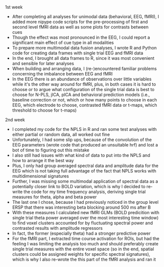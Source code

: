 1st week
- After completing all analyses for unimodal data (behavioral, EEG, fMRI), I added more nipype code scripts for the 
pre-processing of first and second level fMRI data as well as some plots for contrasts between cues
- Though the effect was most pronounced in the EEG, I could report a significant main effect of cue type in all modalities
- To prepare more multimodal data fusion analyses, I wrote R and Python code for creating data frames with single trial
EEG and fMRI data
- In the end, I brought all data frames to R, since it was most convenient and sensible for later analyses
- When building and arranging data, I (re-)encountered familiar problems concerning the imbalance between EEG and fMRI
- In the EEG there is an abundance of observations over little variables while it's the other way around for fMRI, plus,
in both cases it is hard to choose or to argue what configuration of the single trial data is best to choose for N-PLS, jICA,
pICA and behavioral prediction models (i.e., baseline correction or not, which or how many points to choose in each EEG, which
electrode to choose, contrasted fMRI data or t-maps, which threshold to choose for t-maps)

2nd week
- I completed my code for the NPLS in R and ran some test analyses with either partial or random data, all worked out fine
- Unfortunately, I had some slip ups, because of the convolution of the EEG parameters (wrote code that produced an unsuitable hrf) and lost a bot of time to figuring out this mistake
- I also still had issues with what kind of data to put into the NPLS and how to arrange it the best way
- Plus, I only had group averaged spectral data and amplitude data for the EEG which is not taking full advantage of the fact that NPLS works with multidimensional signatures
- Further, I was missing some multimodal application of spectral data as a potentially closer link to BOLD variation, which is why I decided to re-write the code for my time frequency analysis, deriving single trial measures for theta, alpha and beta power
- The last one I chose, because I had previously noticed in the group level ERSP that there was interesting beta blocking around 500 ms after B
- With these measures I calculated new fMRI GLMs (BOLD predicition with single trial theta power averaged over the most interesting time window) to find voxel clusters accounted for by fluctuating spectral power and contrasted results with amplitude regressors
- In fact, the former (especially theta) had a stronger predictive power
- For the fMRI part, I extracted time course activation for ROIs, but had the feeling I was limiting the analysis too much and should preferably create single trial measures with the entire voxel space (so in the end, spatial clusters could be assigned weights for specific spectral signatures), which is why I also re-wrote the this part of the fMRI analysis and ran it
